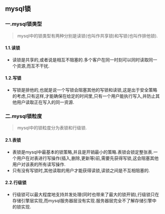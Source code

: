 ## mysql锁

### 一.mysql锁类型
> mysql中的锁类型有两种分别是读锁(也叫作共享锁)和写锁(也叫作排他锁).

#### 1.1.读锁
- 读锁是共享的,或者说是相互不阻塞的.多个客户在同一时刻可以同时读取同一个资源,而互不干扰.
#### 1.2.写锁
- 写锁是排他的,也就是说一个写锁会阻塞其他的写锁和读锁,这是出于安全策略的考虑,只有这样,才能确保在给定的时间里,只有一个用户能执行写入,并防止其他用户读取正在写入的同一资源.

### 二.mysql锁粒度
> mysql中的锁粒度分为表锁和行级锁.

#### 2.1.表锁
- 表锁是mysql中最基本的锁策略,并且是开销最小的策略.表锁会锁定整张表.一个用户在对表进行写操作(插入,删除,更新等)前,需要先获得写锁,这会阻塞其他用户对该表的所有读写操作.
- 只有没有写锁时,其他读取的用户才能获得读锁,读锁之间是不互相阻塞的.
#### 2.2.行级锁
- 行级锁可以最大程度地支持并发处理(同时也带来了最大的锁开销),行级锁只在存储引擎层实现,而mysql服务器层没有实现.服务器层完全不了解存储引擎中的锁实现.


